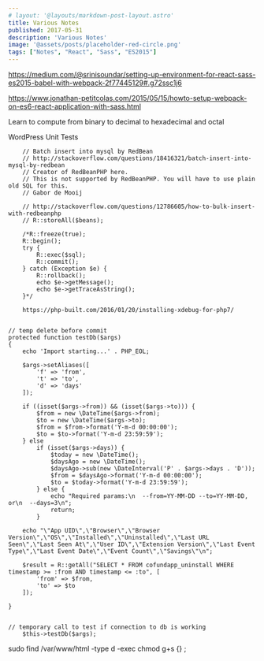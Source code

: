 ```yaml
---
# layout: '@layouts/markdown-post-layout.astro'
title: Various Notes
published: 2017-05-31
description: 'Various Notes'
image: '@assets/posts/placeholder-red-circle.png'
tags: ["Notes", "React", "Sass", "ES2015"]
---
```


<https://medium.com/@srinisoundar/setting-up-environment-for-react-sass-es2015-babel-with-webpack-2f77445129#.g72ssc1j6>

<https://www.jonathan-petitcolas.com/2015/05/15/howto-setup-webpack-on-es6-react-application-with-sass.html>

Learn to compute from binary to decimal to hexadecimal and octal

WordPress Unit Tests

        // Batch insert into mysql by RedBean
        // http://stackoverflow.com/questions/18416321/batch-insert-into-mysql-by-redbean
        // Creator of RedBeanPHP here.
        // This is not supported by RedBeanPHP. You will have to use plain old SQL for this.
        // Gabor de Mooij

        // http://stackoverflow.com/questions/12786605/how-to-bulk-insert-with-redbeanphp
        // R::storeAll($beans);

        /*R::freeze(true);
        R::begin();
        try {
            R::exec($sql);
            R::commit();
        } catch (Exception $e) {
            R::rollback();
            echo $e->getMessage();
            echo $e->getTraceAsString();
        }*/
        
        https://php-built.com/2016/01/20/installing-xdebug-for-php7/
        

    // temp delete before commit
    protected function testDb($args)
    {
        echo 'Import starting...' . PHP_EOL;

        $args->setAliases([
            'f' => 'from',
            't' => 'to',
            'd' => 'days'
        ]);

        if ((isset($args->from)) && (isset($args->to))) {
            $from = new \DateTime($args->from);
            $to = new \DateTime($args->to);
            $from = $from->format('Y-m-d 00:00:00');
            $to = $to->format('Y-m-d 23:59:59');
        } else
            if (isset($args->days)) {
                $today = new \DateTime();
                $daysAgo = new \DateTime();
                $daysAgo->sub(new \DateInterval('P' . $args->days . 'D'));
                $from = $daysAgo->format('Y-m-d 00:00:00');
                $to = $today->format('Y-m-d 23:59:59');
            } else {
                echo "Required params:\n  --from=YY-MM-DD --to=YY-MM-DD, or\n  --days=3\n";
                return;
            }

        echo "\"App UID\",\"Browser\",\"Browser Version\",\"OS\",\"Installed\",\"Uninstalled\",\"Last URL Seen\",\"Last Seen At\",\"User ID\",\"Extension Version\",\"Last Event Type\",\"Last Event Date\",\"Event Count\",\"Savings\"\n";

        $result = R::getAll("SELECT * FROM cofundapp_uninstall WHERE timestamp >= :from AND timestamp <= :to", [
            'from' => $from,
            'to' => $to
        ]);

    }


    // temporary call to test if connection to db is working
        $this->testDb($args);        

sudo find /var/www/html -type d -exec chmod g+s {} \;
